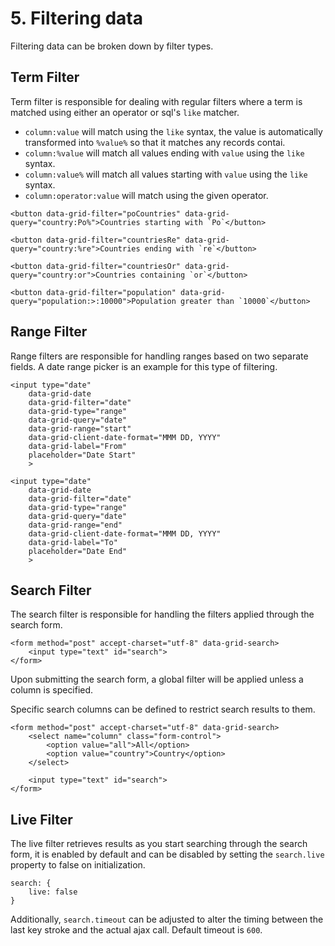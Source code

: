 # 5. <a name="filtering-data"></a> Filtering data

Filtering data can be broken down by filter types.

## Term Filter

Term filter is responsible for dealing with regular filters where a term is matched using either an operator or sql's `like` matcher.

- `column:value` will match using the `like` syntax, the value is automatically transformed into `%value%` so that it matches any records contai.
- `column:%value` will match all values ending with `value` using the `like` syntax.
- `column:value%` will match all values starting with `value` using the `like` syntax.
- `column:operator:value` will match using the given operator.

```
<button data-grid-filter="poCountries" data-grid-query="country:Po%">Countries starting with `Po`</button>

<button data-grid-filter="countriesRe" data-grid-query="country:%re">Countries ending with `re`</button>

<button data-grid-filter="countriesOr" data-grid-query="country:or">Countries containing `or`</button>

<button data-grid-filter="population" data-grid-query="population:>:10000">Population greater than `10000`</button>
```

## Range Filter

Range filters are responsible for handling ranges based on two separate fields. A date range picker is an example for this type of filtering.

```
<input type="date"
    data-grid-date
    data-grid-filter="date"
    data-grid-type="range"
    data-grid-query="date"
    data-grid-range="start"
    data-grid-client-date-format="MMM DD, YYYY"
    data-grid-label="From"
    placeholder="Date Start"
    >

<input type="date"
    data-grid-date
    data-grid-filter="date"
    data-grid-type="range"
    data-grid-query="date"
    data-grid-range="end"
    data-grid-client-date-format="MMM DD, YYYY"
    data-grid-label="To"
    placeholder="Date End"
    >
```

## Search Filter

The search filter is responsible for handling the filters applied through the search form.

```
<form method="post" accept-charset="utf-8" data-grid-search>
    <input type="text" id="search">
</form>
```

Upon submitting the search form, a global filter will be applied unless a column is specified.

Specific search columns can be defined to restrict search results to them.

```
<form method="post" accept-charset="utf-8" data-grid-search>
    <select name="column" class="form-control">
        <option value="all">All</option>
        <option value="country">Country</option>
    </select>

    <input type="text" id="search">
</form>
```

## Live Filter

The live filter retrieves results as you start searching through the search form, it is enabled by default and can be disabled by setting the `search.live` property to false on initialization.

```
search: {
    live: false
}
```

Additionally, `search.timeout` can be adjusted to alter the timing between the last key stroke and the actual ajax call. Default timeout is `600`.
